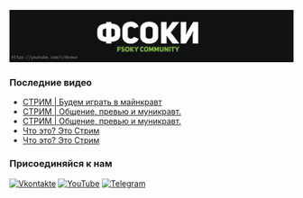 [![Header](https://github.com/Fsoky/Fsoky/blob/main/assets/header-github.jpg)](https://youtube.com/c/Фсоки)

### Последние видео
<!-- YOUTUBE:START -->
- [СТРИМ | Будем играть в майнкравт](https://www.youtube.com/watch?v=q3HgThKKTFE)
- [СТРИМ | Общение, превью и муникравт.](https://www.youtube.com/watch?v=JuWtBJtx8Bs)
- [СТРИМ | Общение, превью и муникравт.](https://www.youtube.com/watch?v=nGWrOfuYTH4)
- [Что это? Это Стрим](https://www.youtube.com/watch?v=DbtDl1zNtbU)
- [Что это? Это Стрим](https://www.youtube.com/watch?v=XZbel9jKJEs)
<!-- YOUTUBE:END -->

### Присоединяйся к нам
[![Vkontakte](https://img.shields.io/badge/Vkontakte-black?style=for-the-badge&logo=VK)](https://vk.com/fsoky)
[![YouTube](https://img.shields.io/badge/YouTube-red?style=for-the-badge&logo=YouTube)](https://youtube.com/c/Фсоки)
[![Telegram](https://img.shields.io/badge/Telegram-blue?style=for-the-badge&logo=Telegram)](https://t.me/fsokycommunity)
